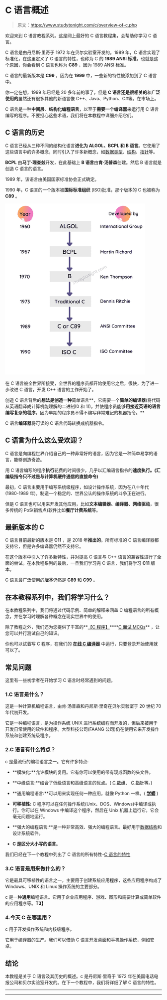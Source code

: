 # C 语言概述

> 原文：<https://www.studytonight.com/c/overview-of-c.php>

欢迎来到 C 语言教程系列。这是网上最好的 C 语言教程集，会帮助你学习 C 语言。

C 语言是由丹尼斯·里奇于 1972 年在贝尔实验室开发的。1989 年，C 语言实现了标准化，在这里定义了 C 语言的特性，也称为 C 的 **1989 ANSI 标准**，也就是这个原因，你会看到 C 语言也称为 **C89** ，因为 1989 ANSI 标准。

C 语言的最新版本是 **C99** ，因为在 **1999** 中，一些新的特性被添加到了 C 语言中。

你一定在想，1999 年已经是 20 多年前的事了，但是 **C 语言还是很相关的**和**广泛使用的**虽然还有很多其他的新语言像 C++、Java、Python、C#等。在市场上。

C 语言是一种**中间层**、**结构化编程语言**，以至于**需要一个编译器**来运行用 C 语言编写的程序。不要担心这些术语，我们将在本教程中详细介绍它们。

## C 语言的历史

C 语言已经从三种不同的结构化语言**进化为 ALGOL、BCPL 和 B 语言**。它使用了这些语言中的许多概念，同时引入了许多新概念，如[数据类型](https://www.studytonight.com/c/datatype-in-c.php)、[结构](https://www.studytonight.com/c/structures-in-c.php)、[指针](https://www.studytonight.com/c/pointers-in-c.php)等。

**BCPL** 由**马丁·理查兹**开发，在此基础上 **B 语言**由**肯·汤普森**创建。然后 B 语言就是创造 C 语言的语言。

1989 年，该语言由美国国家标准协会正式确定。

1990 年，C 语言的一个版本被**国际标准组织** (ISO)批准，那个版本的 C 也被称为 **C89** 。

![History of C language](img/29332fea9e5b9beb1fa1e6c62f3b5386.png)

在 C 语言被全世界所接受，全世界的程序员都开始使用它之后，很快，为了进一步改进 C 语言，开发 C++ 语言的工作开始了。

创造 C 语言背后的**想法是创造一种**简单语言**，它需要一个**简单的编译器**(将代码从英语翻译成计算机能理解的二进制(0 和 1))，并使程序员能够**用接近英语的语言编写复杂的程序**，因为早期的程序员不得不编写非常难记的机器指令。**

C 语言**编译器**将可读的 C 语言代码转换成机器指令。

## C 语言为什么这么受欢迎？

C 语言是向编程世界介绍自己的一种非常好的语言，因为它是一种简单易学的语言，能够创造奇迹。

用 C 语言编写的程序**执行**花费的时间很少，几乎以汇编语言指令的**速度执行。(汇编级指令只不过是与计算机硬件通信的直接命令)**

最初，C 语言主要用于编写系统级程序，如设计操作系统，因为在八十年代(1980-1989 年)，制造一个稳定的、世界公认的操作系统的斗争正在进行。

但是 C 语言也可以用来开发其他应用，比如**文本编辑器、编译器、网络驱动**，很多传统的 PoS(销售点)软件比如**餐厅计费系统**等。

## 最新版本的 C

C 语言目前最新的版本是 **C11** ，是 2018 年**推出的**。所有标准的 C 语言编译器都支持它，但是许多编译器仍然不支持它。

在这个版本中引入了许多新特性，并对提高 C 语言与 C++ 语言的兼容性进行了全面的尝试。在本教程系列的最后，一旦我们学习完 C 语言，我们将学习 **C11** 版本。

C 语言最广泛使用的**版本**仍然是 **C89** 和 **C99** 。

## 在本教程系列中，我们将学习什么？

在本教程系列中，我们将通过代码示例、简单的解释来涵盖 C 编程语言的所有概念，并在学习时理解各种概念在现实世界中的使用。

除了教程之外，我们还为您提供了丰富的**[【C 程序】](https://www.studytonight.com/c/programs/)****[C 面试 MCQs](https://www.studytonight.com/tests/?subject=c)** ，让您可以并行测试自己的知识。

你也可以试着写 C 程序，在我们的 **[在线 C 编译器](https://www.studytonight.com/code/playground/c/)** 中运行，只要登录开始使用就可以了。

## 常见问题

这里有一些初学者在开始学习 C 语言时经常遇到的问题。

### 1.C 语言是什么？

这是一种计算机编程语言，由肯·汤普森和丹尼斯·里奇在贝尔实验室于 20 世纪 70 年代初开发。

它是一种编程语言，是为操作系统 UNIX 进行系统编程而开发的，但后来被用于开发日常使用的软件和程序。大型科技公司(FAANG 公司)仍在使用它来开发操作系统和创建系统级程序。

### 2.C 语言有什么特点？

c 是最流行的编程语言之一。它有许多特点:

*   **模块化:**允许模块的复用。它有你可以使用的带有现成函数的头文件。

*   **中级语言:**结合了低级语言和高级语言的优点。( [C 数组](https://www.studytonight.com/c/arrays-in-c.php)、 [C 指针](https://www.studytonight.com/c/pointers-in-c.php)等。)

*   **通用编程语言:**可以用来实现任何一种应用，就像 Python 一样。( **[学蟒](https://www.studytonight.com/python/)** )

*   **可移植性:** C 程序可以在任何操作系统(Unix、DOS、Windows)中编译或执行。你可以在 Windows 中编译这个程序，然后在 Unix 机器上运行它，它会毫无问题地运行。

*   **强大的编程语言:**是一种非常高效、强大的编程语言。最好用于[数据结构](https://www.studytonight.com/data-structures/)和设计系统软件。

*   **C 是区分大小写的语言**。

我们已经在下一个教程中列出了 C 语言的所有特性-[C 语言的特性](https://www.studytonight.com/c/features-of-c.php)

### 3.C 语言是用来做什么的？

它是最具可移植性的语言之一，主要用于创建系统应用程序，这些应用程序构成了 Windows、UNIX 和 Linux 操作系统的主要部分。

c 是一种**通用**编程语言。它用于企业应用程序、游戏、图形和需要计算或简单软件的应用程序等。**T3】**

### 4.今天 C 在哪里用？

c 用于开发操作系统和内核级程序。

它用于编译器的生产。我们可以借助 C 语言开发桌面和手机操作系统，例如安卓。

## 结论

本教程是关于 C 语言及其历史的概述。c 是丹尼斯·里奇于 1972 年在美国电话电报公司和贝尔实验室开发的。在下一个教程中，我们将详细了解 C 语言的特性。

* * *

* * *